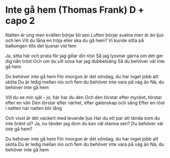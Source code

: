 # Inte gå hem (Thomas Frank) D + capo 2

Natten är ung men kvällen börjar bli sen
Luften börjar svalna men är än ljus och len
Vill du låna en tröja eller ska du gå hem?
Vi kunde sitta på balkongen tills det ljusnar vid fem

Ja, sitta här och prata för jag gillar din röst
Så jag lyssnar gärna om det ger dig nån tröst
Och om du vill sova har jag dubbelsäng
Så du behöver väl inte gå hem

Du behöver inte gå hem
För imorgon är det söndag, 
du har inget jobb att sköta
Du är ledig mellan nio och fem
du behöver inte vara på väg än
Nä, du behöver inte gå hem

Vill du se min själ - jo, här har du den
Och den törstar efter mycket, törstar efter en vän
Den törstar efter närhet, efter galenskap och sång
Efter en röst i natten när natten blir lång

Och visst är det vackert med levande ljus
Har du ett par att tända som du inte bränt ut?
Ja, nu tänder jag dom du kan väl stanna sen?
Du behöver väl inte gå hem?

Du behöver inte gå hem
För imorgon är det söndag, 
du har inget jobb att sköta
Du är ledig mellan nio och fem
du behöver inte vara på väg än
Nä, du behöver inte gå hem